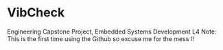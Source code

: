 # VibCheck
Engineering Capstone Project, Embedded Systems Development  L4
Note: This is the first time using the Github so excuse me for the mess !! 
